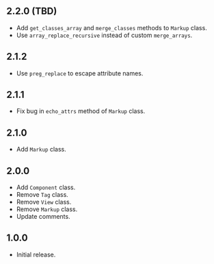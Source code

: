## 2.2.0 (TBD)

- Add `get_classes_array` and `merge_classes` methods to `Markup` class.
- Use `array_replace_recursive` instead of custom `merge_arrays`.

## 2.1.2

- Use `preg_replace` to escape attribute names.

## 2.1.1

- Fix bug in `echo_attrs` method of `Markup` class.

## 2.1.0

- Add `Markup` class.

## 2.0.0

- Add `Component` class.
- Remove `Tag` class.
- Remove `View` class.
- Remove `Markup` class.
- Update comments.

## 1.0.0

- Initial release.
